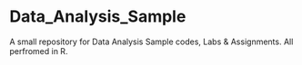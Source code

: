 # Data_Analysis_Sample
A small repository for Data Analysis Sample codes, Labs &amp; Assignments. All perfromed in R.
